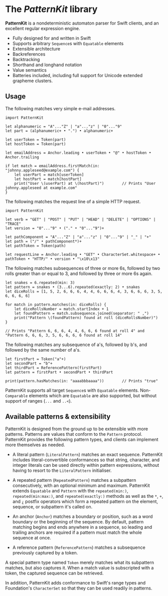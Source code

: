 # The *PatternKit* library
**PatternKit** is a nondeterministic automaton parser for Swift clients, and an excellent regular expression engine.

+ Fully designed for and written in Swift
+ Supports arbitrary `Sequence`s with `Equatable` elements
+ Extensible architecture
+ Backreferences
+ Backtracking
+ Shorthand and longhand notation
+ Value semantics
+ Batteries included, including full support for Unicode extended grapheme clusters.

## Usage
The following matches very simple e-mail addresses.

	import PatternKit
	
	let alphanumeric = "A"..."Z" | "a"..."z" | "0"..."9"
	let part = (alphanumeric+ • ".") • alphanumeric+
	
	let userToken = Token(part)
	let hostToken = Token(part)
	
	let emailAddress = Anchor.leading • userToken • "@" • hostToken • Anchor.trailing
	
	if let match = emailAddress.firstMatch(in: "johnny.appleseed@example.com") {
		let userPart = match[userToken]
		let hostPart = match[hostPart]
		print("User \(userPart) at \(hostPart)")		// Prints "User johnny.appleseed at example.com"
	}

The following matches the request line of a simple HTTP request.

	import PatternKit
	
	let verb = "GET" | "POST" | "PUT" | "HEAD" | "DELETE" | "OPTIONS" | "TRACE"
	let version = "0"..."9" • ("." • "0"..."9")+
	
	let pathComponent = "A"..."Z" | "a"..."z" | "0"..."9" | "_" | "+"
	let path = ("/" • pathComponent*)+
	let pathToken = Token(path)
	
	let requestLine = Anchor.leading • "GET" • CharacterSet.whitespace+ • pathToken • "HTTP/" • version • "\x10\x13"

The following matches subsequences of three or more 6s, followed by two rolls greater than or equal to 3, and followed by three or more 6s again.

	let snakes = 6.repeated(min: 3)
	let pattern = snakes • (3...6).repeated(exactly: 2) • snakes
	let diceRolls = [1, 5, 2, 6, 6, 6, 4, 4, 6, 6, 6, 4, 3, 6, 6, 6, 3, 5, 6, 6, 6, 6]
	
	for match in pattern.matches(in: diceRolls) {
		let diceRollsNumber = match.startIndex + 1
		let foundPattern = match.subsequence.joined(separator: " ,")
		print("Pattern \(foundPattern) found at roll (diceRollsNumber)")
	}
	
	// Prints "Pattern 6, 6, 6, 4, 4, 6, 6, 6 found at roll 4" and "Pattern 6, 6, 6, 3, 5, 6, 6, 6, 6 found at roll 14"

The following matches any subsequence of a's, followed by b's, and followed by the same number of a's.

	let firstPart = Token("a"+)
	let secondPart = "b"+
	let thirdPart = ReferencePattern(firstPart)
	let pattern = firstPart • secondPart • thirdPart
	
	print(pattern.hasMatches(in: "aaaabbbaaaa"))		// Prints "true"

PatternKit supports all target `Sequence`s with `Equatable` elements. Non-`Comparable` elements which are `Equatable` are also supported, but without support of ranges (`...` and `..<`).

## Available patterns & extensibility
PatternKit is designed from the ground up to be extensible with more patterns. Patterns are values that conform to the `Pattern` protocol. PatternKit provides the following pattern types, and clients can implement more themselves as needed.

* A literal pattern (`LiteralPattern`) matches an exact sequence. PatternKit includes literal-convertible conformances so that string, character, and integer literals can be used directly within pattern expressions, without having to resort to the `LiteralPattern` initialiser.

* A repeated pattern (`RepeatedPattern`) matches a subpattern consecutively, with an optional minimum and maximum. PatternKit extends `Equatable` and `Pattern` with the `repeated(min:)`, `repeated(min:max:)`, and `repeated(exactly:)` methods as well as the `*`, `+`, and `¿` postfix operators which form a repeated pattern on the element, sequence, or subpattern it's called on.

* An anchor (`Anchor`) matches a boundary or position, such as a word boundary or the beginning of the sequence. By default, pattern matching begins and ends anywhere in a sequence, so leading and trailing anchors are required if a pattern must match the whole sequence at once.

* A reference pattern (`ReferencePattern`) matches a subsequence previously captured by a token.

A special pattern type named `Token` merely matches what its subpattern matches, but also captures it. When a match value is subscripted with a token, the captured sequence can be retrieved.

In addition, PatternKit adds conformance to Swift's range types and Foundation's `CharacterSet` so that they can be used readily in patterns.
